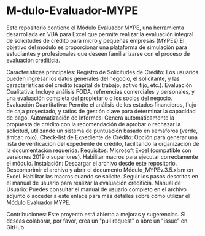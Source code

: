 # M-dulo-Evaluador-MYPE
Este repositorio contiene el Módulo Evaluador MYPE, una herramienta desarrollada en VBA para Excel que permite realizar la evaluación integral de solicitudes de crédito para micro y pequeñas empresas (MYPEs).El objetivo del módulo es proporcionar una plataforma de simulación para estudiantes y profesionales que deseen familiarizarse con el proceso de evaluación crediticia.

Características principales:
Registro de Solicitudes de Crédito: Los usuarios pueden ingresar los datos generales del negocio, el solicitante, y las características del crédito (capital de trabajo, activo fijo, etc.).
Evaluación Cualitativa: Incluye análisis FODA, referencias comerciales y personales, y una evaluación completa del propietario o los socios del negocio.
Evaluación Cuantitativa: Permite el análisis de los estados financieros, flujo de caja proyectado, y ratios de gestión clave para determinar la capacidad de pago.
Automatización de Informes: Genera automáticamente la propuesta de crédito con la recomendación de aprobar o rechazar la solicitud, utilizando un sistema de puntuación basado en semáforos (verde, ámbar, rojo).
Check-list de Expediente de Crédito: Opción para generar una lista de verificación del expediente de crédito, facilitando la organización de la documentación requerida.
Requisitos:
Microsoft Excel (compatible con versiones 2019 o superiores).
Habilitar macros para ejecutar correctamente el módulo.
Instalación:
Descargar el archivo desde este repositorio.
Descomprimir el archivo y abrir el documento Módulo_MYPEv.3.5.xlsm en Excel.
Habilitar las macros cuando se solicite.
Seguir los pasos descritos en el manual de usuario para realizar la evaluación crediticia.
Manual de Usuario:
Puedes consultar el manual de usuario completo en el archivo adjunto o acceder a este enlace para más detalles sobre cómo utilizar el Módulo Evaluador MYPE.

Contribuciones:
Este proyecto está abierto a mejoras y sugerencias. Si deseas colaborar, por favor, crea un "pull request" o abre un "issue" en GitHub.



